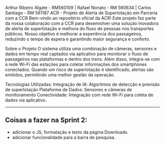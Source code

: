 Arthur Ribeiro Algate - RM560109 | Rafael Nonato - RM 560634 | Carlos Santiago - RM 561187
ACR - Projeto de Alerta de Superlotação em Parceria com a CCR
Bem-vindo ao repositório oficial da ACR! Este projeto faz parte da nossa colaboração com a CCR para desenvolver uma solução inovadora de alerta de superlotação e melhora do fluxo de pessoas  nos transportes públicos. Nosso objetivo é melhorar a experiência dos passageiros, reduzindo o tempo de espera e garantindo maior segurança e conforto.

Sobre o Projeto
O sistema utiliza uma combinação de câmeras, sensores e dados em tempo real captados via aplicativo para monitorar o fluxo de passageiros nas plataformas e dentro dos trens. Além disso, integra-se com a rede Wi-Fi das estações para coletar informações dos smartphones conectados. Quando um risco de superlotação é identificado, alertas são emitidos, permitindo uma melhor gestão da operação.

Tecnologias Utilizadas: 
Integração de IA: Algoritmos de detecção e previsão de superlotação
Plataforma de Dados: Sensores e câmeras de monitoramento
Conectividade: Integração com rede Wi-Fi para coleta de dados via aplicativo. 

---------------------------
Coisas a fazer na Sprint 2:
---------------------------

- adicionar o JS, formatação e texto da página Downloads.
- adicionar funcionalidade para a barra de pesquisa.
